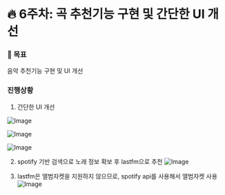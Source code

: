 <h1>🔥 6주차: 곡 추천기능 구현 및 간단한 UI 개선 </h1>

<h3>📌 목표</h3>

<p>
음악 추천기능 구현 및 UI 개선
</p>


<h3>진행상황</h3>
<p>

1. 간단한 UI 개선

![Image](https://github.com/user-attachments/assets/264e4dda-1c91-49b0-9eea-f961b8ee4794)

![Image](https://github.com/user-attachments/assets/e4d15add-7c12-49fe-b07e-f0468425af21)

![Image](https://github.com/user-attachments/assets/88a5770a-1424-4c64-a167-bf8272c27490)

2. spotify 기반 검색으로 노래 정보 확보 후 lastfm으로 추천
![Image](https://github.com/user-attachments/assets/9a9769f6-edb7-461d-b8c7-bf4288105349)

3. lastfm은 앨범자켓을 지원하지 않으므로, spotify api를 사용해서 앨범자켓 사용
![Image](https://github.com/user-attachments/assets/23881f62-67cf-4a1b-9c40-a7576d3e6cc7)

</p>